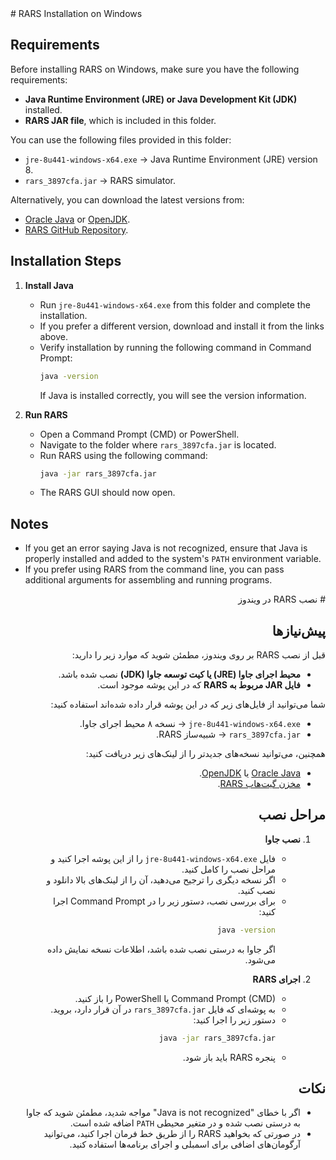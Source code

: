 <div dir="ltr">
# RARS Installation on Windows

## Requirements
Before installing RARS on Windows, make sure you have the following requirements:
- **Java Runtime Environment (JRE) or Java Development Kit (JDK)** installed.
- **RARS JAR file**, which is included in this folder.

You can use the following files provided in this folder:
- `jre-8u441-windows-x64.exe` → Java Runtime Environment (JRE) version 8.
- `rars_3897cfa.jar` → RARS simulator.

Alternatively, you can download the latest versions from:
- [Oracle Java](https://www.oracle.com/java/technologies/javase-downloads.html) or [OpenJDK](https://openjdk.org/).
- [RARS GitHub Repository](https://github.com/TheThirdOne/rars).

## Installation Steps
1. **Install Java**
   - Run `jre-8u441-windows-x64.exe` from this folder and complete the installation.
   - If you prefer a different version, download and install it from the links above.
   - Verify installation by running the following command in Command Prompt:
     ```sh
     java -version
     ```
     If Java is installed correctly, you will see the version information.

2. **Run RARS**
   - Open a Command Prompt (CMD) or PowerShell.
   - Navigate to the folder where `rars_3897cfa.jar` is located.
   - Run RARS using the following command:
     ```sh
     java -jar rars_3897cfa.jar
     ```
   - The RARS GUI should now open.

## Notes
- If you get an error saying Java is not recognized, ensure that Java is properly installed and added to the system's `PATH` environment variable.
- If you prefer using RARS from the command line, you can pass additional arguments for assembling and running programs.
</div>

<div dir="rtl">
# نصب RARS در ویندوز

## پیش‌نیازها
قبل از نصب RARS بر روی ویندوز، مطمئن شوید که موارد زیر را دارید:
- **محیط اجرای جاوا (JRE) یا کیت توسعه جاوا (JDK)** نصب شده باشد.
- **فایل JAR مربوط به RARS** که در این پوشه موجود است.

شما می‌توانید از فایل‌های زیر که در این پوشه قرار داده شده‌اند استفاده کنید:
- `jre-8u441-windows-x64.exe` → نسخه ۸ محیط اجرای جاوا.
- `rars_3897cfa.jar` → شبیه‌ساز RARS.

همچنین، می‌توانید نسخه‌های جدیدتر را از لینک‌های زیر دریافت کنید:
- [Oracle Java](https://www.oracle.com/java/technologies/javase-downloads.html) یا [OpenJDK](https://openjdk.org/).
- [مخزن گیت‌هاب RARS](https://github.com/TheThirdOne/rars).

## مراحل نصب
1. **نصب جاوا**
   - فایل `jre-8u441-windows-x64.exe` را از این پوشه اجرا کنید و مراحل نصب را کامل کنید.
   - اگر نسخه دیگری را ترجیح می‌دهید، آن را از لینک‌های بالا دانلود و نصب کنید.
   - برای بررسی نصب، دستور زیر را در Command Prompt اجرا کنید:
     ```sh
     java -version
     ```
     اگر جاوا به درستی نصب شده باشد، اطلاعات نسخه نمایش داده می‌شود.

2. **اجرای RARS**
   - Command Prompt (CMD) یا PowerShell را باز کنید.
   - به پوشه‌ای که فایل `rars_3897cfa.jar` در آن قرار دارد، بروید.
   - دستور زیر را اجرا کنید:
     ```sh
     java -jar rars_3897cfa.jar
     ```
   - پنجره RARS باید باز شود.

## نکات
- اگر با خطای "Java is not recognized" مواجه شدید، مطمئن شوید که جاوا به درستی نصب شده و در متغیر محیطی `PATH` اضافه شده است.
- در صورتی که بخواهید RARS را از طریق خط فرمان اجرا کنید، می‌توانید آرگومان‌های اضافی برای اسمبلی و اجرای برنامه‌ها استفاده کنید.
</div>
